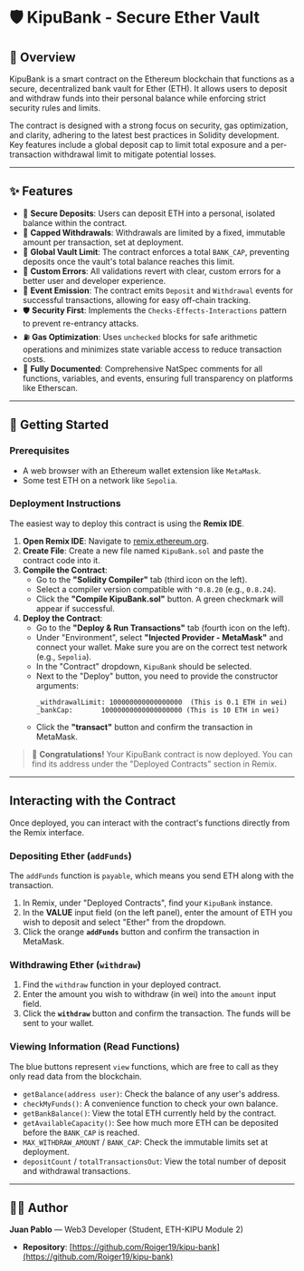 # 🛡️ KipuBank - Secure Ether Vault

## 📜 Overview

KipuBank is a smart contract on the Ethereum blockchain that functions as a secure, decentralized bank vault for Ether (ETH). It allows users to deposit and withdraw funds into their personal balance while enforcing strict security rules and limits.

The contract is designed with a strong focus on security, gas optimization, and clarity, adhering to the latest best practices in Solidity development. Key features include a global deposit cap to limit total exposure and a per-transaction withdrawal limit to mitigate potential losses.

-----

## ✨ Features

  - 🔐 **Secure Deposits**: Users can deposit ETH into a personal, isolated balance within the contract.
  - 💸 **Capped Withdrawals**: Withdrawals are limited by a fixed, immutable amount per transaction, set at deployment.
  - 🏦 **Global Vault Limit**: The contract enforces a total `BANK_CAP`, preventing deposits once the vault's total balance reaches this limit.
  - 🚨 **Custom Errors**: All validations revert with clear, custom errors for a better user and developer experience.
  - 📢 **Event Emission**: The contract emits `Deposit` and `Withdrawal` events for successful transactions, allowing for easy off-chain tracking.
  - 🛡️ **Security First**: Implements the `Checks-Effects-Interactions` pattern to prevent re-entrancy attacks.
  - ⛽ **Gas Optimization**: Uses `unchecked` blocks for safe arithmetic operations and minimizes state variable access to reduce transaction costs.
  - 📖 **Fully Documented**: Comprehensive NatSpec comments for all functions, variables, and events, ensuring full transparency on platforms like Etherscan.

-----

## 🚀 Getting Started

### Prerequisites

  - A web browser with an Ethereum wallet extension like `MetaMask`.
  - Some test ETH on a network like `Sepolia`.

### Deployment Instructions

The easiest way to deploy this contract is using the **Remix IDE**.

1.  **Open Remix IDE**: Navigate to [remix.ethereum.org](https://remix.ethereum.org).
2.  **Create File**: Create a new file named `KipuBank.sol` and paste the contract code into it.
3.  **Compile the Contract**:
      - Go to the **"Solidity Compiler"** tab (third icon on the left).
      - Select a compiler version compatible with `^0.8.20` (e.g., `0.8.24`).
      - Click the **"Compile KipuBank.sol"** button. A green checkmark will appear if successful.
4.  **Deploy the Contract**:
      - Go to the **"Deploy & Run Transactions"** tab (fourth icon on the left).
      - Under "Environment", select **"Injected Provider - MetaMask"** and connect your wallet. Make sure you are on the correct test network (e.g., `Sepolia`).
      - In the "Contract" dropdown, `KipuBank` should be selected.
      - Next to the "Deploy" button, you need to provide the constructor arguments:
        ```
        _withdrawalLimit: 100000000000000000  (This is 0.1 ETH in wei)
        _bankCap:       10000000000000000000 (This is 10 ETH in wei)
        ```
      - Click the **"transact"** button and confirm the transaction in MetaMask.

> 🎉 **Congratulations\!** Your KipuBank contract is now deployed. You can find its address under the "Deployed Contracts" section in Remix.

-----

## Interacting with the Contract

Once deployed, you can interact with the contract's functions directly from the Remix interface.

### Depositing Ether (`addFunds`)

The `addFunds` function is `payable`, which means you send ETH along with the transaction.

1.  In Remix, under "Deployed Contracts", find your `KipuBank` instance.
2.  In the **VALUE** input field (on the left panel), enter the amount of ETH you wish to deposit and select "Ether" from the dropdown.
3.  Click the orange **`addFunds`** button and confirm the transaction in MetaMask.

### Withdrawing Ether (`withdraw`)

1.  Find the `withdraw` function in your deployed contract.
2.  Enter the amount you wish to withdraw (in wei) into the `amount` input field.
3.  Click the **`withdraw`** button and confirm the transaction. The funds will be sent to your wallet.

### Viewing Information (Read Functions)

The blue buttons represent `view` functions, which are free to call as they only read data from the blockchain.

  - `getBalance(address user)`: Check the balance of any user's address.
  - `checkMyFunds()`: A convenience function to check your own balance.
  - `getBankBalance()`: View the total ETH currently held by the contract.
  - `getAvailableCapacity()`: See how much more ETH can be deposited before the `BANK_CAP` is reached.
  - `MAX_WITHDRAW_AMOUNT` / `BANK_CAP`: Check the immutable limits set at deployment.
  - `depositCount` / `totalTransactionsOut`: View the total number of deposit and withdrawal transactions.

-----

## 👨‍💻 Author

**Juan Pablo** — Web3 Developer (Student, ETH-KIPU Module 2)

  * **Repository**: [https://github.com/Roiger19/kipu-bank](https://github.com/Roiger19/kipu-bank)


